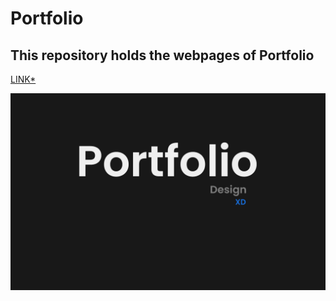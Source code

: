 # Portfolio

## This repository holds the webpages of Portfolio

[LINK*](https://nakulsharma9.github.io/portfolio/)

![Heropage](img/behance_banner.jpg)